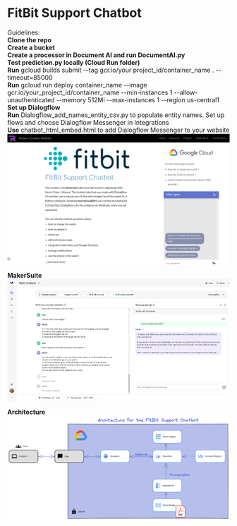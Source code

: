 # FitBit Support Chatbot

Guidelines:  
<b>  Clone the repo</b>  
<b>  Create a bucket</b>  
<b>  Create a processor in Document AI and run DocumentAI.py</b>  
<b>  Test prediction.py locally (Cloud Run folder)</b>  
<b>  Run</b> gcloud builds submit --tag gcr.io/your project_id/container_name . --timeout=85000  
<b>  Run</b> gcloud run deploy container_name --image gcr.io/your_project_id/container_name --min-instances 1 --allow-unauthenticated --memory 512Mi --max-instances 1 --region us-central1  
<b>  Set up Dialogflow</b>   
<b>  Run</b> Dialogflow_add_names_entity_csv.py to populate entity names. Set up flows and choose Dialogflow Messenger in Integrations  
<b>  Use</b> chatbot_html_embed.html to add Dialogflow Messenger to your website  
<img src = "https://github.com/RubensZimbres/fitbit-public/blob/main/gdee.png">  

<b> MakerSuite </b>
<img src = "https://github.com/RubensZimbres/fitbit-public/blob/main/makersuite.png">  

<b> Architecture </b>
<img src = "https://github.com/RubensZimbres/fitbit-public/blob/main/fitbit-2023-08-25-1851.png">  

